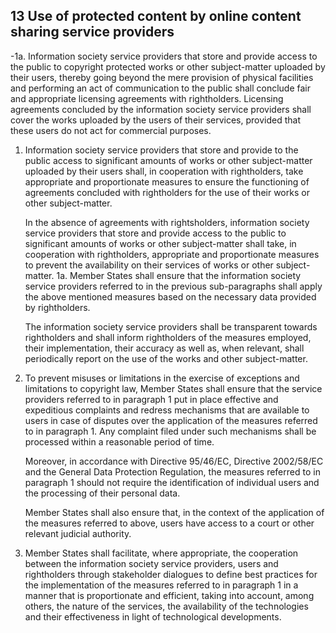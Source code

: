 ## 13  Use of protected content by online content sharing service providers

   -1a. Information society service providers that store and provide access to the public to copyright protected works or other subject-matter uploaded by their users, thereby going beyond the mere provision of physical facilities and performing an act of communication to the public shall conclude fair and appropriate licensing agreements with rightholders. Licensing agreements concluded by the information society service providers shall cover the works uploaded by the users of their services, provided that these users do not act for commercial purposes.

1. Information society service providers that store and provide to the public access to significant amounts of works or other subject-matter uploaded by their users shall, in cooperation with rightholders, take appropriate and proportionate measures to ensure the functioning of agreements concluded with rightholders for the use of their works or other subject-matter.

    In the absence of agreements with rightsholders, information society service providers that store and provide access to the public to significant amounts of works or other subject-matter shall take, in cooperation with rightholders, appropriate and proportionate measures to prevent the availability on their services of works or other subject-matter.
1a. Member States shall ensure that the information society service providers referred to in the previous sub-paragraphs shall apply the above mentioned measures based on the necessary data provided by rightholders.

    The information society service providers shall be transparent towards rightholders and shall inform rightholders of the measures employed, their implementation, their accuracy as well as, when relevant, shall periodically report on the use of the works and other subject-matter.

2. To prevent misuses or limitations in the exercise of exceptions and limitations to copyright law, Member States shall ensure that the service providers referred to in paragraph 1 put in place effective and expeditious complaints and redress mechanisms that are available to users in case of disputes over the application of the measures referred to in paragraph 1. Any complaint filed under such mechanisms shall be processed within a reasonable period of time.

    Moreover, in accordance with Directive 95/46/EC, Directive 2002/58/EC and the General Data Protection Regulation, the measures referred to in paragraph 1 should not require the identification of individual users and the processing of their personal data.

    Member States shall also ensure that, in the context of the application of the measures referred to above, users have access to a court or other relevant judicial authority.

3. Member States shall facilitate, where appropriate, the cooperation between the information society service providers, users and rightholders through stakeholder dialogues to define best practices for the implementation of the measures referred to in paragraph 1 in a manner that is proportionate and efficient, taking into account, among others, the nature of the services, the availability of the technologies and their effectiveness in light of technological developments.
